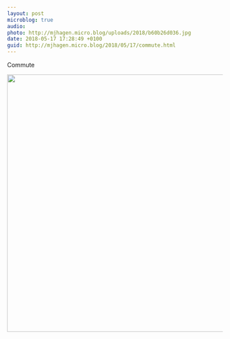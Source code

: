 ```yaml
---
layout: post
microblog: true
audio: 
photo: http://mjhagen.micro.blog/uploads/2018/b60b26d036.jpg
date: 2018-05-17 17:28:49 +0100
guid: http://mjhagen.micro.blog/2018/05/17/commute.html
---
```

Commute

<img src="http://mjhagen.micro.blog/uploads/2018/b60b26d036.jpg" width="600" height="600" />
